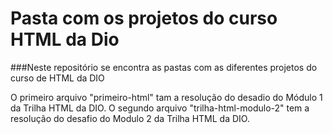 # Pasta com os projetos do curso HTML da Dio
###Neste repositório se encontra as pastas com as diferentes projetos do curso de HTML  da DIO

O primeiro arquivo "primeiro-html" tam a resolução do desadio do Módulo 1 da Trilha HTML da DIO. 
O segundo arquivo "trilha-html-modulo-2" tem a resolução do desafio do Modulo 2 da Trilha HTML da DIO.
